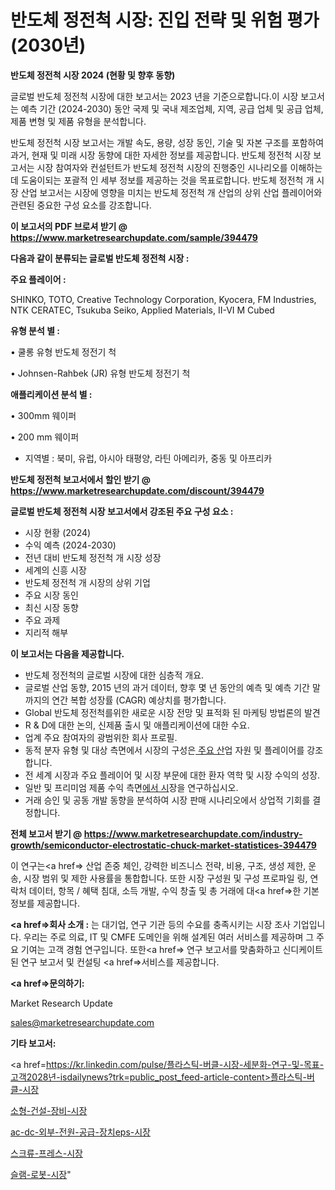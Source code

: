 # 반도체 정전척 시장: 진입 전략 및 위험 평가(2030년)

<strong>반도체 정전척 시장 2024 (현황 및 향후 동향)</strong>

글로벌 반도체 정전척 시장에 대한 보고서는 2023 년을 기준으로합니다.이 시장 보고서는 예측 기간 (2024-2030) 동안 국제 및 국내 제조업체, 지역, 공급 업체 및 공급 업체, 제품 변형 및 제품 유형을 분석합니다.

반도체 정전척 시장 보고서는 개발 속도, 용량, 성장 동인, 기술 및 자본 구조를 포함하여 과거, 현재 및 미래 시장 동향에 대한 자세한 정보를 제공합니다. 반도체 정전척 시장 보고서는 시장 참여자와 컨설턴트가 반도체 정전척 시장의 진행중인 시나리오를 이해하는 데 도움이되는 포괄적 인 세부 정보를 제공하는 것을 목표로합니다. 반도체 정전척 개 시장 산업 보고서는 시장에 영향을 미치는 반도체 정전척 개 산업의 상위 산업 플레이어와 관련된 중요한 구성 요소를 강조합니다.



<strong>이 보고서의 PDF 브로셔 받기 @ <a href=https://www.marketresearchupdate.com/sample/394479>https://www.marketresearchupdate.com/sample/394479</a></strong>



<strong>다음과 같이 분류되는 글로벌 반도체 정전척 시장 :</strong>



<strong>주요 플레이어 :</strong>

SHINKO, TOTO, Creative Technology Corporation, Kyocera, FM Industries, NTK CERATEC, Tsukuba Seiko, Applied Materials, II-VI M Cubed



<strong>유형 분석 별 :</strong>

• 쿨롱 유형 반도체 정전기 척

• Johnsen-Rahbek (JR) 유형 반도체 정전기 척



<strong>애플리케이션 분석 별 :</strong>

• 300mm 웨이퍼

• 200 mm 웨이퍼

<ul>
  <li>지역별 : 북미, 유럽, 아시아 태평양, 라틴 아메리카, 중동 및 아프리카</li>
</ul>


<strong>반도체 정전척 보고서에서 할인 받기 @ <a href=https://www.marketresearchupdate.com/discount/394479>https://www.marketresearchupdate.com/discount/394479</a></strong>



<strong>글로벌 반도체 정전척 시장 보고서에서 강조된 주요 구성 요소 :</strong>
<ul>
  <li>시장 현황 (2024)</li>
  <li>수익 예측 (2024-2030)</li>
  <li>전년 대비 반도체 정전척 개 시장 성장</li>
  <li>세계의 신흥 시장</li>
  <li>반도체 정전척 개 시장의 상위 기업</li>
  <li>주요 시장 동인</li>
  <li>최신 시장 동향</li>
  <li>주요 과제</li>
  <li>지리적 해부</li>
</ul>


<strong>이 보고서는 다음을 제공합니다.</strong>
<ul>
  <li>반도체 정전척의 글로벌 시장에 대한 심층적 개요.</li>
  <li>글로벌 산업 동향, 2015 년의 과거 데이터, 향후 몇 년 동안의 예측 및 예측 기간 말까지의 연간 복합 성장률 (CAGR) 예상치를 평가합니다.</li>
  <li>Global 반도체 정전척를위한 새로운 시장 전망 및 표적화 된 마케팅 방법론의 발견</li>
  <li>R &amp; D에 대한 논의, 신제품 출시 및 애플리케이션에 대한 수요.</li>
  <li>업계 주요 참여자의 광범위한 회사 프로필.</li>
  <li>동적 분자 유형 및 대상 측면에서 시장의 구성은<a href=> 주요 산</a>업 자원 및 플레이어를 강조합니다.</li>
  <li>전 세계 시장과 주요 플레이어 및 시장 부문에 대한 환자 역학 및 시장 수익의 성장.</li>
  <li>일반 및 프리미엄 제품 수익 측면<a href=>에서 시</a>장을 연구하십시오.</li>
  <li>거래 승인 및 공동 개발 동향을 분석하여 시장 판매 시나리오에서 상업적 기회를 결정합니다.</li>
</ul>



<strong>전체 보고서 받기 @ <a href=https://www.marketresearchupdate.com/industry-growth/semiconductor-electrostatic-chuck-market-statistices-394479>https://www.marketresearchupdate.com/industry-growth/semiconductor-electrostatic-chuck-market-statistices-394479</a></strong>

이 연구는<a href=> 산업 존중</a> 체인, 강력한 비즈니스 전략, 비용, 구조, 생성 제한, 운송, 시장 범위 및 제한 사용률을 통합합니다. 또한 시장 구성원 및 구성 프로파일 링, 연락처 데이터, 항목 / 혜택 침대, 소득 개발, 수익 창출 및 총 거래에 대<a href=>한 기본 </a>정보를 제공합니다.



<strong><a href=>회사 소</a>개 :</strong>
는 대기업, 연구 기관 등의 수요를 충족시키는 시장 조사 기업입니다. 우리는 주로 의료, IT 및 CMFE 도메인을 위해 설계된 여러 서비스를 제공하며 그 주요 기여는 고객 경험 연구입니다. 또한<a href=> 연구 보</a>고서를 맞춤화하고 신디케이트 된 연구 보고서 및 컨설팅 <a href=>서비스</a>를 제공합니다.



<strong><a href=>문의하기:</a></strong>

Market Research Update

sales@marketresearchupdate.com



<strong>기타 보고서:</strong>

<a href=https://kr.linkedin.com/pulse/플라스틱-버클-시장-세분화-연구-및-목표-고객2028년-isdailynews?trk=public_post_feed-article-content>플라스틱-버클-시장</a>

<a href=https://www.linkedin.com/pulse/소형-건설-장비-시장-규모-및-성장-2023-survey-spotlight-pro-24-analysis/>소형-건설-장비-시장</a>

<a href=https://www.linkedin.com/pulse/ac-dc-외부-전원-공급-장치eps-시장-규모-및-성장-2023-juvhf/>ac-dc-외부-전원-공급-장치eps-시장</a>

<a href=https://www.linkedin.com/pulse/스크류-프레스-시장-세분화-연구-및-목표-고객2029년-analytics-avenue-adventures-24-ana-mt45f/>스크류-프레스-시장</a>

<a href=https://www.linkedin.com/pulse/슬램-로봇-시장-동향-및-성장-전망-analytics-alchemy-360-analysis-k9yjf/>슬램-로봇-시장</a>"
